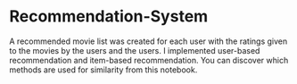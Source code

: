 # Recommendation-System
A recommended movie list was created for each user with the ratings given to the movies by the users and the users.
I implemented user-based recommendation and item-based recommendation.
You can discover which methods are used for similarity from this notebook.
